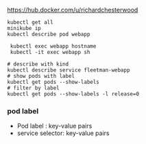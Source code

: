 
https://hub.docker.com/u/richardchesterwood



```shell
kubectl get all
minikube ip
kubectl describe pod webapp

 kubectl exec webapp hostname
 kubectl -it exec webapp sh

# describe with kind
kubectl describe service fleetman-webapp
# show pods with label
kubectl get pods --show-labels
# filter by label
kubectl get pods --show-labels -l release=0

```

### pod label
* Pod label : key-value pairs
* service selector: key-value pairs  




